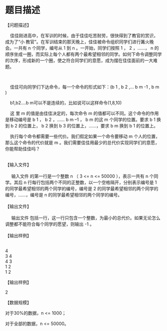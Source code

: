 # 题目描述


<p>
【问题描述】
</p>
<p>
    佳佳刚进高中，在军训的时候，由于佳佳吃苦耐劳，很快得到了教官的赏识，成为了“小 教官”。在军训结束的那天晚上，佳佳被命令组织同学们进行篝火晚会。一共有 n 个同学，编号从 1 到 n 。一开始，同学们按照 1 ， 2 ，……， n 的顺序坐成一圈，而实际上每个人都有两个最希望相邻的同学。如何下命令调整同学的次序，形成新的一个圈，使之符合同学们的意愿，成为摆在佳佳面前的一大难 题。
</p>
<p>
<br/>
</p>
<p>
    佳佳可向同学们下达命令，每一个命令的形式如下：(b 1 , b 2 ,... b m -1 , b m ) 
</p>
<p>
    b1,b2....b m可以不是连续的，比如说可以这样命令(1,8,10)
</p>
<p>
    这 里 m 的值是由佳佳决定的，每次命令 m 的值都可以不同。这个命令的作用是移动编号是 b 1 ， b 2 ，…… b m –1 ， b m 的这 m 个同学的位置。要求 b 1 换到 b 2 的位置上， b 2 换到 b 3 的位置上，……，要求 b m 换到 b 1 的位置上。
</p>
<p>
    执行每个命令都需要一些代价。我们假定如果一个命令要移动 m 个人的位置，那么这个命令的代价就是 m 。我们需要佳佳用最少的总代价实现同学们的意愿，你能帮助佳佳吗？
</p>
<p>
<br/>
【输入文件】 <br/>
<br/>
      输入文件 的第一行是一个整数 n （ 3 &lt;= n &lt;= 50000 ），表示一共有 n 个同学。其后 n 行每行包括两个不同的正整数，以一个空格隔开，分别表示编号是 1 的同学最希望相邻的两个同学的编号，编号是 2 的同学最希望相邻的两个同学的编号，……，编号是 n 的同学最希望相邻的两个同学的编号。 <br/>
<br/>
【输出文件】 <br/>
<br/>
                 输出文件 包括一行，这一行只包含一个整数，为最小的总代价。如果无论怎么调整都不能符合每个同学的愿望，则输出 -1 。 <br/>
<br/>
【输出样例】 <br/>
<strong><br/>
</strong> 
</p>
<p>
4<br/>
3 4<br/>
4 3<br/>
1 2<br/>
1 2
</p>
<p>
【输出样例】
</p>
<p>
2
</p>
<p>
【数据规模】
</p>
<p>
对于30%的数据，n &lt;= 1000；
</p>
<p>
对于全部的数据，n &lt;= 50000。
</p>
